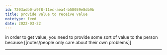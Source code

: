 ```yaml
---
id: 7203adb0-a9f8-11ec-aea4-b58059e8db9b
title: provide value to receive value
notetype: feed
date: 2022-03-22
---
```

in order to get value, you need to provide some sort of value to the person because [[notes/people only care about their own problems]]

---

